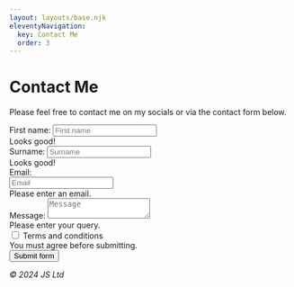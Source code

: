 ```yaml
---
layout: layouts/base.njk
eleventyNavigation:
  key: Contact Me
  order: 3
---
```

# Contact Me

Please feel free to contact me on my socials or via the contact form below.

<form name="contact"  data-netlify="true" class="needs-validation" enctype="multipart/form-data" novalidate>
  <div class="form-row">
    <div class="col-md-4 mb-3">
      <label for="validationCustom01">First name:</label>
      <input type="text" class="form-control" id="validationCustom01" placeholder="First name" value="" required>
      <div class="valid-feedback">
        Looks good!
      </div>
    </div>
    <div class="col-md-4 mb-3">
      <label for="validationCustom02">Surname:</label>
      <input type="text" class="form-control" id="validationCustom02" placeholder="Surname" value="" required>
      <div class="valid-feedback">
        Looks good!
      </div>
    </div>
    <div class="col-md-4 mb-3">
      <label for="validationCustomUsername">Email:</label>
      <div class="input-group">
        <div class="input-group-prepend">
</span>
        </div>
        <input type="email" class="form-control" id="validationCustomUsername" placeholder="Email" aria-describedby="inputGroupPrepend" required>
        <div class="invalid-feedback">
          Please enter an email.
        </div>
      </div>
    </div>
  </div>
  <div class="form-row">
    <div class="col-md-6 mb-3">
      <label for="validationCustom03">Message:</label>
      <textarea class="form-control" id="validationCustom03" placeholder="Message" required></textarea>
      <div class="invalid-feedback">
        Please enter your query.
      </div>
    </div>
  </div>
  <div class="form-group">
    <div class="form-check">
      <input class="form-check-input" type="checkbox" value="" id="invalidCheck" required>
      <label class="form-check-label" for="invalidCheck">
        Terms and conditions
      </label>
      <div class="invalid-feedback">
        You must agree before submitting.
      </div>
    </div>
  </div>
  <button class="btn btn-primary" type="submit">Submit form</button>
</form>

  <footer>
    <p><em>&copy; 2024 JS Ltd</em></p>
  </footer>

  <script>
// Example starter JavaScript for disabling form submissions if there are invalid fields
(function() {
  'use strict';
  window.addEventListener('load', function() {
    // Fetch all the forms we want to apply custom Bootstrap validation styles to
    var forms = document.getElementsByClassName('needs-validation');
    // Loop over them and prevent submission
    var validation = Array.prototype.filter.call(forms, function(form) {
      form.addEventListener('submit', function(event) {
        if (form.checkValidity() === false) {
          event.preventDefault();
          event.stopPropagation();
        }
        form.classList.add('was-validated');
      }, false);
    });
  }, false);
})();
</script>